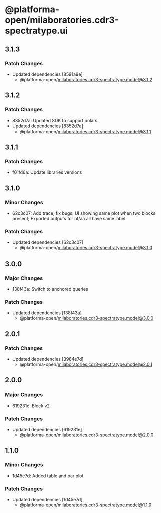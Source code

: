 # @platforma-open/milaboratories.cdr3-spectratype.ui

## 3.1.3

### Patch Changes

- Updated dependencies [8591a9e]
  - @platforma-open/milaboratories.cdr3-spectratype.model@3.1.2

## 3.1.2

### Patch Changes

- 8352d7a: Updated SDK to support polars.
- Updated dependencies [8352d7a]
  - @platforma-open/milaboratories.cdr3-spectratype.model@3.1.1

## 3.1.1

### Patch Changes

- f01fd6a: Update libraries versions

## 3.1.0

### Minor Changes

- 62c3c07: Add trace, fix bugs: UI showing same plot when two blocks present; Exported outputs for nt/aa all have same label

### Patch Changes

- Updated dependencies [62c3c07]
  - @platforma-open/milaboratories.cdr3-spectratype.model@3.1.0

## 3.0.0

### Major Changes

- 138f43a: Switch to anchored queries

### Patch Changes

- Updated dependencies [138f43a]
  - @platforma-open/milaboratories.cdr3-spectratype.model@3.0.0

## 2.0.1

### Patch Changes

- Updated dependencies [3984e7d]
  - @platforma-open/milaboratories.cdr3-spectratype.model@2.0.1

## 2.0.0

### Major Changes

- 619231e: Block v2

### Patch Changes

- Updated dependencies [619231e]
  - @platforma-open/milaboratories.cdr3-spectratype.model@2.0.0

## 1.1.0

### Minor Changes

- 1d45e7d: Added table and bar plot

### Patch Changes

- Updated dependencies [1d45e7d]
  - @platforma-open/milaboratories.cdr3-spectratype.model@1.1.0
